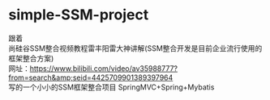 # simple-SSM-project
跟着   
尚硅谷SSM整合视频教程雷丰阳雷大神讲解(SSM整合开发是目前企业流行使用的框架整合方案)  
网址：https://www.bilibili.com/video/av35988777?from=search&amp;seid=4425709901389397964  
写的一个小小的SSM框架整合项目
SpringMVC+Spring+Mybatis
